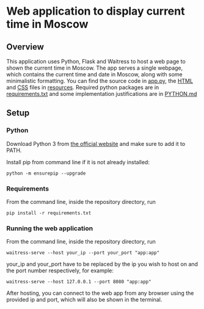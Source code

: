 # Web application to display current time in Moscow

## Overview

This application uses Python, Flask and Waitress to host a web page to shown
the current time in Moscow. The app serves a single webpage, which contains
the current time and date in Moscow, along with some minimalistic
formatting. You can find the source code in [app.py](app.py), the [HTML](resources/templates)
and [CSS](resources/static) files in [resources](resources). Required python packages are in
[requirements.txt](requirements.txt) and some implementation justifications are in [PYTHON.md](PYTHON.md)

## Setup

### Python

Download Python 3 from [the official website](https://www.python.org/downloads/) and make sure to add it to PATH.

Install pip from command line if it is not already installed:

```batch
python -m ensurepip --upgrade
```

### Requirements

From the command line, inside the repository directory, run

```batch
pip install -r requirements.txt
```

### Running the web application

From the command line, inside the repository directory, run

```batch
waitress-serve --host your_ip --port your_port "app:app"
```

your_ip and your_port have to be replaced by the ip you wish to host on
and the port number respectively, for example:

```batch
waitress-serve --host 127.0.0.1 --port 8080 "app:app"
```

After hosting, you can connect to the web app from any browser using
the provided ip and port, which will also be shown in the terminal.
